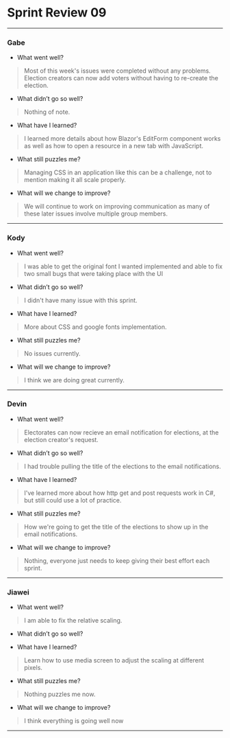 # Sprint Review 09
---
### Gabe
- What went well?
> Most of this week's issues were completed without any problems. Election creators can now add voters without having to re-create the election.
- What didn’t go so well?
> Nothing of note.
- What have I learned?
> I learned more details about how Blazor's EditForm component works as well as how to open a resource in a new tab with JavaScript.
- What still puzzles me?
> Managing CSS in an application like this can be a challenge, not to mention making it all scale properly.
- What will we change to improve?
> We will continue to work on improving communication as many of these later issues involve multiple group members.
---
### Kody
- What went well?
> I was able to get the original font I wanted implemented and able to fix two small bugs that were taking place with the UI
- What didn’t go so well?
> I didn't have many issue with this sprint.
- What have I learned?
> More about CSS and google fonts implementation.
- What still puzzles me?
> No issues currently.
- What will we change to improve?
> I think we are doing great currently.
---
### Devin
- What went well?
> Electorates can now recieve an email notification for elections, at the election creator's request. 
- What didn’t go so well?
> I had trouble pulling the title of the elections to the email notifications.
- What have I learned?
> I've learned more about how http get and post requests work in C#, but still could use a lot of practice.
- What still puzzles me?
> How we're going to get the title of the elections to show up in the email notifications.
- What will we change to improve?
> Nothing, everyone just needs to keep giving their best effort each sprint.
---
### Jiawei
- What went well?
> I am able to fix the relative scaling.
- What didn’t go so well?
> 
- What have I learned?
> Learn how to use media screen to adjust the scaling at different pixels.
- What still puzzles me?
> Nothing puzzles me now.
- What will we change to improve?
> I think everything is going well now
---